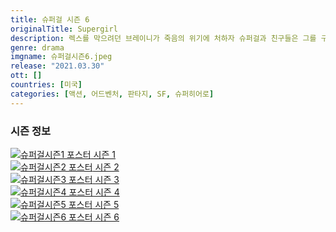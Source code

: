 ```yaml
---
title: 슈퍼걸 시즌 6
originalTitle: Supergirl
description: 렉스를 막으려던 브레이니가 죽음의 위기에 처하자 슈퍼걸과 친구들은 그를 구하기 위해 노력한다.
genre: drama
imgname: 슈퍼걸시즌6.jpeg
release: "2021.03.30"
ott: []
countries: [미국]
categories: [액션, 어드벤처, 판타지, SF, 슈퍼히어로]
---
```


### 시즌 정보

<div class="season-list">
<div class="item">
<a href="/drama/슈퍼걸시즌1" >
<img src="/poster/슈퍼걸시즌1.jpeg" alt="슈퍼걸시즌1 포스터 ">
시즌 1</a>
</div>

<div class="item">
<a href="/drama/슈퍼걸시즌2" >
<img src="/poster/슈퍼걸시즌2.jpeg" alt="슈퍼걸시즌2 포스터 ">
시즌 2</a>
</div>

<div class="item">
<a href="/drama/슈퍼걸시즌3" >
<img src="/poster/슈퍼걸시즌3.jpeg" alt="슈퍼걸시즌3 포스터 ">
시즌 3</a>
</div>

<div class="item">
<a href="/drama/슈퍼걸시즌4" >
<img src="/poster/슈퍼걸시즌4.jpeg" alt="슈퍼걸시즌4 포스터 ">
시즌 4</a>
</div>

<div class="item">
<a href="/drama/슈퍼걸시즌5" >
<img src="/poster/슈퍼걸시즌5.jpeg" alt="슈퍼걸시즌5 포스터 ">
시즌 5</a>
</div>

<div class="item">
<a href="/drama/슈퍼걸시즌6" >
<img src="/poster/슈퍼걸시즌6.jpeg" alt="슈퍼걸시즌6 포스터 ">
시즌 6</a>
</div>
</div>
